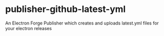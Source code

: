 # publisher-github-latest-yml
An Electron Forge Publisher which creates and uploads latest.yml files for your electron releases
